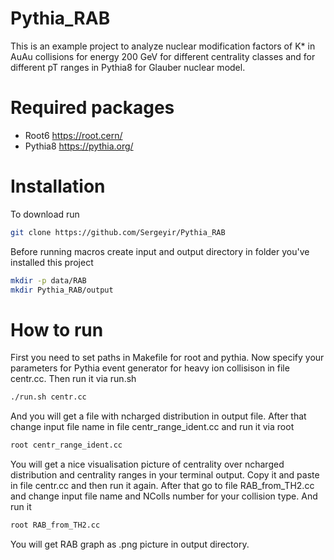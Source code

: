 # Pythia_RAB

This is an example project to analyze nuclear modification factors of K* in AuAu collisions for energy 200 GeV for different centrality classes and for different pT ranges in Pythia8 for Glauber nuclear model.

# Required packages

- Root6 https://root.cern/
- Pythia8 https://pythia.org/

# Installation

To download run

```sh
git clone https://github.com/Sergeyir/Pythia_RAB
```

Before running macros create input and output directory in folder you've installed this project

```sh
mkdir -p data/RAB
mkdir Pythia_RAB/output
```

# How to run

First you need to set paths in Makefile for root and pythia. Now specify your parameters for Pythia event generator for heavy ion collisison in file centr.cc. Then run it via run.sh 

```sh
./run.sh centr.cc
```

And you will get a file with ncharged distribution in output file. After that change input file name in file centr_range_ident.cc and run it via root

```sh
root centr_range_ident.cc
```

You will get a nice visualisation picture of centrality over ncharged distribution and centrality ranges in your terminal output. Copy it and paste in file centr.cc and then run it again. After that go to file RAB_from_TH2.cc and change input file name and NColls number for your collision type. And run it

```sh
root RAB_from_TH2.cc
```

You will get RAB graph as .png picture in output directory.
